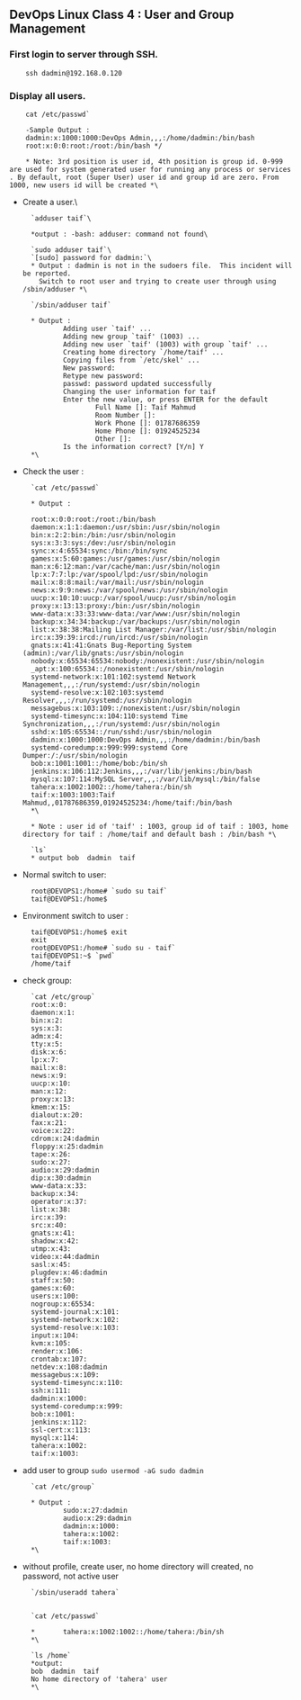 ## DevOps Linux Class 4 : User and Group Management

### First login to server through SSH.

        ssh dadmin@192.168.0.120

### Display all users.

        cat /etc/passwd`

        -Sample Output : 
        dadmin:x:1000:1000:DevOps Admin,,,:/home/dadmin:/bin/bash
        root:x:0:0:root:/root:/bin/bash */

        * Note: 3rd position is user id, 4th position is group id. 0-999 are used for system generated user for running any process or services . By default, root (Super User) user id and group id are zero. From 1000, new users id will be created *\

* Create a user.\
  
        `adduser taif`\
  
        *output : -bash: adduser: command not found\

        `sudo adduser taif`\
        `[sudo] password for dadmin:`\
        * Output : dadmin is not in the sudoers file.  This incident will be reported.
          Switch to root user and trying to create user through using /sbin/adduser *\

        `/sbin/adduser taif`

        * Output : 
                Adding user `taif' ...
                Adding new group `taif' (1003) ...
                Adding new user `taif' (1003) with group `taif' ...
                Creating home directory `/home/taif' ...
                Copying files from `/etc/skel' ...
                New password:
                Retype new password:
                passwd: password updated successfully
                Changing the user information for taif
                Enter the new value, or press ENTER for the default
                        Full Name []: Taif Mahmud
                        Room Number []:
                        Work Phone []: 01787686359
                        Home Phone []: 01924525234
                        Other []:
                Is the information correct? [Y/n] Y
        *\

* Check the user :

        `cat /etc/passwd`

        * Output :

        root:x:0:0:root:/root:/bin/bash
        daemon:x:1:1:daemon:/usr/sbin:/usr/sbin/nologin
        bin:x:2:2:bin:/bin:/usr/sbin/nologin
        sys:x:3:3:sys:/dev:/usr/sbin/nologin
        sync:x:4:65534:sync:/bin:/bin/sync
        games:x:5:60:games:/usr/games:/usr/sbin/nologin
        man:x:6:12:man:/var/cache/man:/usr/sbin/nologin
        lp:x:7:7:lp:/var/spool/lpd:/usr/sbin/nologin
        mail:x:8:8:mail:/var/mail:/usr/sbin/nologin
        news:x:9:9:news:/var/spool/news:/usr/sbin/nologin
        uucp:x:10:10:uucp:/var/spool/uucp:/usr/sbin/nologin
        proxy:x:13:13:proxy:/bin:/usr/sbin/nologin
        www-data:x:33:33:www-data:/var/www:/usr/sbin/nologin
        backup:x:34:34:backup:/var/backups:/usr/sbin/nologin
        list:x:38:38:Mailing List Manager:/var/list:/usr/sbin/nologin
        irc:x:39:39:ircd:/run/ircd:/usr/sbin/nologin
        gnats:x:41:41:Gnats Bug-Reporting System (admin):/var/lib/gnats:/usr/sbin/nologin
        nobody:x:65534:65534:nobody:/nonexistent:/usr/sbin/nologin
        _apt:x:100:65534::/nonexistent:/usr/sbin/nologin
        systemd-network:x:101:102:systemd Network Management,,,:/run/systemd:/usr/sbin/nologin
        systemd-resolve:x:102:103:systemd Resolver,,,:/run/systemd:/usr/sbin/nologin
        messagebus:x:103:109::/nonexistent:/usr/sbin/nologin
        systemd-timesync:x:104:110:systemd Time Synchronization,,,:/run/systemd:/usr/sbin/nologin
        sshd:x:105:65534::/run/sshd:/usr/sbin/nologin
        dadmin:x:1000:1000:DevOps Admin,,,:/home/dadmin:/bin/bash
        systemd-coredump:x:999:999:systemd Core Dumper:/:/usr/sbin/nologin
        bob:x:1001:1001::/home/bob:/bin/sh
        jenkins:x:106:112:Jenkins,,,:/var/lib/jenkins:/bin/bash
        mysql:x:107:114:MySQL Server,,,:/var/lib/mysql:/bin/false
        tahera:x:1002:1002::/home/tahera:/bin/sh
        taif:x:1003:1003:Taif Mahmud,,01787686359,01924525234:/home/taif:/bin/bash
        *\

        * Note : user id of 'taif' : 1003, group id of taif : 1003, home directory for taif : /home/taif and default bash : /bin/bash *\

        `ls`
        * output bob  dadmin  taif

* Normal switch to user:

        root@DEVOPS1:/home# `sudo su taif`
        taif@DEVOPS1:/home$

* Environment switch to user :


        taif@DEVOPS1:/home$ exit
        exit
        root@DEVOPS1:/home# `sudo su - taif`
        taif@DEVOPS1:~$ `pwd`
        /home/taif

* check group:

        `cat /etc/group`
        root:x:0:
        daemon:x:1:
        bin:x:2:
        sys:x:3:
        adm:x:4:
        tty:x:5:
        disk:x:6:
        lp:x:7:
        mail:x:8:
        news:x:9:
        uucp:x:10:
        man:x:12:
        proxy:x:13:
        kmem:x:15:
        dialout:x:20:
        fax:x:21:
        voice:x:22:
        cdrom:x:24:dadmin
        floppy:x:25:dadmin
        tape:x:26:
        sudo:x:27:
        audio:x:29:dadmin
        dip:x:30:dadmin
        www-data:x:33:
        backup:x:34:
        operator:x:37:
        list:x:38:
        irc:x:39:
        src:x:40:
        gnats:x:41:
        shadow:x:42:
        utmp:x:43:
        video:x:44:dadmin
        sasl:x:45:
        plugdev:x:46:dadmin
        staff:x:50:
        games:x:60:
        users:x:100:
        nogroup:x:65534:
        systemd-journal:x:101:
        systemd-network:x:102:
        systemd-resolve:x:103:
        input:x:104:
        kvm:x:105:
        render:x:106:
        crontab:x:107:
        netdev:x:108:dadmin
        messagebus:x:109:
        systemd-timesync:x:110:
        ssh:x:111:
        dadmin:x:1000:
        systemd-coredump:x:999:
        bob:x:1001:
        jenkins:x:112:
        ssl-cert:x:113:
        mysql:x:114:
        tahera:x:1002:
        taif:x:1003:

* add user to group
        `sudo usermod -aG sudo dadmin`

        `cat /etc/group`

        * Output :
                sudo:x:27:dadmin
                audio:x:29:dadmin
                dadmin:x:1000:
                tahera:x:1002:
                taif:x:1003:
        *\

* without profile, create user, no home directory will created, no password, not active user

        `/sbin/useradd tahera`


        `cat /etc/passwd`

        *       tahera:x:1002:1002::/home/tahera:/bin/sh
        *\

        `ls /home`
        *output:
        bob  dadmin  taif
        No home directory of 'tahera' user
        *\
